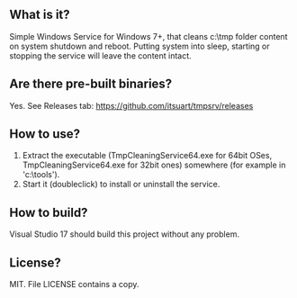## What is it?

Simple Windows Service for Windows 7+, that cleans c:\tmp folder content on system shutdown and reboot. Putting system into sleep, starting or stopping the service will leave the content intact.

## Are there pre-built binaries?
Yes. See Releases tab: https://github.com/itsuart/tmpsrv/releases

## How to use?

1. Extract the executable (TmpCleaningService64.exe for 64bit OSes, TmpCleaningService64.exe for 32bit ones) somewhere (for example in 'c:\tools\').
2. Start it (doubleclick) to install or uninstall the service.

## How to build?

Visual Studio 17 should build this project without any problem.

## License?
MIT. File LICENSE contains a copy.

